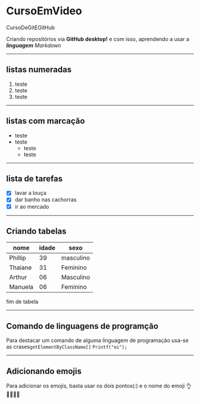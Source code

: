 # CursoEmVideo
 
 CursoDeGitEGitHub

Criando repositórios via **GitHub desktop!**
e com isso, aprendendo a usar a __*linguagem*__ *Markdown*
***
## listas numeradas
1. teste
2. teste
3. teste
---
## listas com marcação
* teste
* teste
     * teste
     * teste
***
## lista de tarefas
 - [x] lavar a louça
 - [x] dar banho nas cachorras
 - [x] ir ao mercado
***
## Criando tabelas

nome |idade| sexo 
---|---|---
Phillip |39|masculino 
Thaiane |31|Feminino
Arthur |06|Masculino
Manuela |06|Feminino

fim de tabela

---
## Comando de linguagens de programção

Para destacar um comando de alguma linguagem de programação usa-se as crases`getElementByClassName[]` `Printf("oi");`

---
## Adicionando emojis

Para adicionar os emojis, basta usar os dois pontos(:) e o nome do emoji
👌🐊🐍🔫🦓
